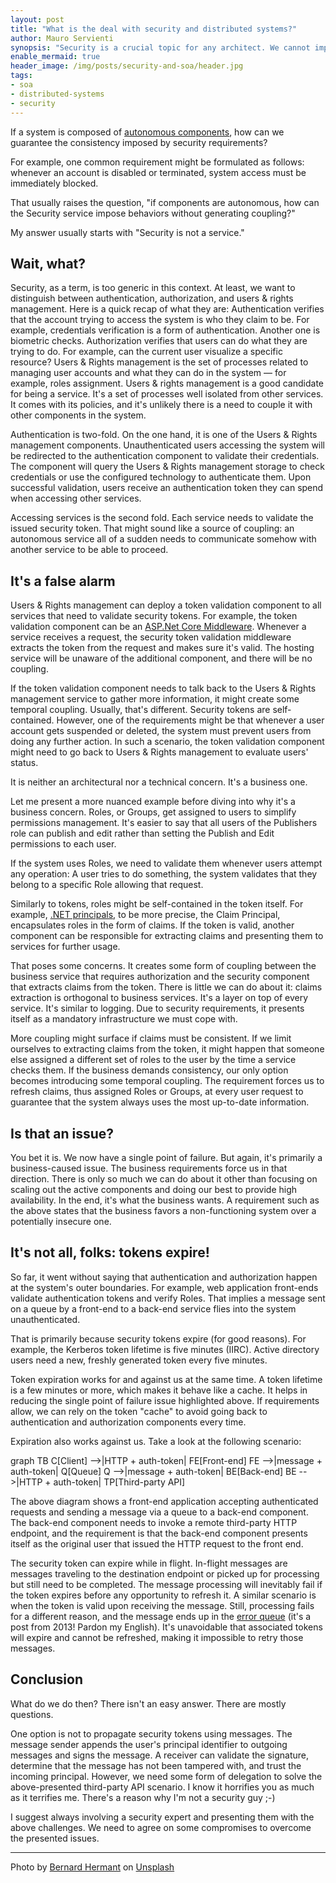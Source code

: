 ```yaml
---
layout: post
title: "What is the deal with security and distributed systems?"
author: Mauro Servienti
synopsis: "Security is a crucial topic for any architect. We cannot implement it as a second thought. We must consider its implications from day one. Distributed systems are no different. However, it might be a little more involved."
enable_mermaid: true
header_image: /img/posts/security-and-soa/header.jpg
tags:
- soa
- distributed-systems
- security
---
```


If a system is composed of [autonomous components](https://milestone.topics.it/2022/09/05/autonomy.html), how can we guarantee the consistency imposed by security requirements?

For example, one common requirement might be formulated as follows: whenever an account is disabled or terminated, system access must be immediately blocked.

That usually raises the question, "if components are autonomous, how can the Security service impose behaviors without generating coupling?"

My answer usually starts with "Security is not a service."

## Wait, what?

Security, as a term, is too generic in this context. At least, we want to distinguish between authentication, authorization, and users & rights management. Here is a quick recap of what they are:
 Authentication verifies that the account trying to access the system is who they claim to be. For example, credentials verification is a form of authentication. Another one is biometric checks.
Authorization verifies that users can do what they are trying to do. For example, can the current user visualize a specific resource?
Users & Rights management is the set of processes related to managing user accounts and what they can do in the system — for example, roles assignment.
Users & rights management is a good candidate for being a service. It's a set of processes well isolated from other services. It comes with its policies, and it's unlikely there is a need to couple it with other components in the system.

Authentication is two-fold. On the one hand, it is one of the Users & Rights management components. Unauthenticated users accessing the system will be redirected to the authentication component to validate their credentials. The component will query the Users & Rights management storage to check credentials or use the configured technology to authenticate them. Upon successful validation, users receive an authentication token they can spend when accessing other services.

Accessing services is the second fold. Each service needs to validate the issued security token. That might sound like a source of coupling: an autonomous service all of a sudden needs to communicate somehow with another service to be able to proceed.

## It's a false alarm

Users & Rights management can deploy a token validation component to all services that need to validate security tokens. For example, the token validation component can be an [ASP.Net Core Middleware](https://learn.microsoft.com/en-us/aspnet/core/fundamentals/middleware/?view=aspnetcore-6.0). Whenever a service receives a request, the security token validation middleware extracts the token from the request and makes sure it's valid. The hosting service will be unaware of the additional component, and there will be no coupling.

If the token validation component needs to talk back to the Users & Rights management service to gather more information, it might create some temporal coupling. Usually, that's different. Security tokens are self-contained. However, one of the requirements might be that whenever a user account gets suspended or deleted, the system must prevent users from doing any further action. In such a scenario, the token validation component might need to go back to Users & Rights management to evaluate users' status.

It is neither an architectural nor a technical concern. It's a business one.

Let me present a more nuanced example before diving into why it's a business concern. Roles, or Groups, get assigned to users to simplify permissions management. It's easier to say that all users of the Publishers role can publish and edit rather than setting the Publish and Edit permissions to each user.

If the system uses Roles, we need to validate them whenever users attempt any operation: A user tries to do something, the system validates that they belong to a specific Role allowing that request.

Similarly to tokens, roles might be self-contained in the token itself. For example, [.NET principals](https://learn.microsoft.com/en-us/dotnet/standard/security/principal-and-identity-objects), to be more precise, the Claim Principal, encapsulates roles in the form of claims. If the token is valid, another component can be responsible for extracting claims and presenting them to services for further usage.

That poses some concerns. It creates some form of coupling between the business service that requires authorization and the security component that extracts claims from the token. There is little we can do about it: claims extraction is orthogonal to business services. It's a layer on top of every service. It's similar to logging. Due to security requirements, it presents itself as a mandatory infrastructure we must cope with.

More coupling might surface if claims must be consistent. If we limit ourselves to extracting claims from the token, it might happen that someone else assigned a different set of roles to the user by the time a service checks them. If the business demands consistency, our only option becomes introducing some temporal coupling. The requirement forces us to refresh claims, thus assigned Roles or Groups, at every user request to guarantee that the system always uses the most up-to-date information.

## Is that an issue?

You bet it is. We now have a single point of failure. But again, it's primarily a business-caused issue. The business requirements force us in that direction. There is only so much we can do about it other than focusing on scaling out the active components and doing our best to provide high availability. In the end, it's what the business wants. A requirement such as the above states that the business favors a non-functioning system over a potentially insecure one.

## It's not all, folks: tokens expire!

So far, it went without saying that authentication and authorization happen at the system's outer boundaries. For example, web application front-ends validate authentication tokens and verify Roles. That implies a message sent on a queue by a front-end to a back-end service flies into the system unauthenticated.

That is primarily because security tokens expire (for good reasons). For example, the Kerberos token lifetime is five minutes (IIRC). Active directory users need a new, freshly generated token every five minutes.

Token expiration works for and against us at the same time. A token lifetime is a few minutes or more, which makes it behave like a cache. It helps in reducing the single point of failure issue highlighted above. If requirements allow, we can rely on the token "cache" to avoid going back to authentication and authorization components every time.

Expiration also works against us. Take a look at the following scenario:

<div class="mermaid">
graph TB
    C[Client] -->|HTTP + auth-token| FE[Front-end]
    FE -->|message + auth-token| Q[Queue]
    Q -->|message + auth-token| BE[Back-end]
    BE -->|HTTP + auth-token| TP[Third-party API]
</div>

The above diagram shows a front-end application accepting authenticated requests and sending a message via a queue to a back-end component. The back-end component needs to invoke a remote third-party HTTP endpoint, and the requirement is that the back-end component presents itself as the original user that issued the HTTP request to the front end.

The security token can expire while in flight. In-flight messages are messages traveling to the destination endpoint or picked up for processing but still need to be completed. The message processing will inevitably fail if the token expires before any opportunity to refresh it. A similar scenario is when the token is valid upon receiving the message. Still, processing fails for a different reason, and the message ends up in the [error queue](https://milestone.topics.it/2013/05/nservicebus-error-queues.html) (it's a post from 2013! Pardon my English). It's unavoidable that associated tokens will expire and cannot be refreshed, making it impossible to retry those messages.

## Conclusion

What do we do then? There isn't an easy answer. There are mostly questions.

One option is not to propagate security tokens using messages. The message sender appends the user's principal identifier to outgoing messages and signs the message. A receiver can validate the signature, determine that the message has not been tampered with, and trust the incoming principal. However, we need some form of delegation to solve the above-presented third-party API scenario. I know it horrifies you as much as it terrifies me. There's a reason why I'm not a security guy ;-)

I suggest always involving a security expert and presenting them with the above challenges. We need to agree on some compromises to overcome the presented issues.

---

Photo by <a href="https://unsplash.com/@bernardhermant?utm_source=unsplash&utm_medium=referral&utm_content=creditCopyText">Bernard Hermant</a> on <a href="https://unsplash.com/?utm_source=unsplash&utm_medium=referral&utm_content=creditCopyText">Unsplash</a>
